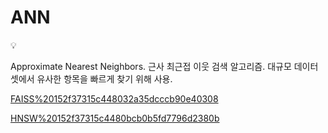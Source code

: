 # ANN

<aside>
💡

Approximate Nearest Neighbors.
근사 최근접 이웃 검색 알고리즘.
대규모 데이터셋에서 유사한 항목을 빠르게 찾기 위해 사용.

</aside>

[FAISS%20152f37315c448032a35dcccb90e40308](FAISS%20152f37315c448032a35dcccb90e40308)

[HNSW%20152f37315c4480bcb0b5fd7796d2380b](HNSW%20152f37315c4480bcb0b5fd7796d2380b)